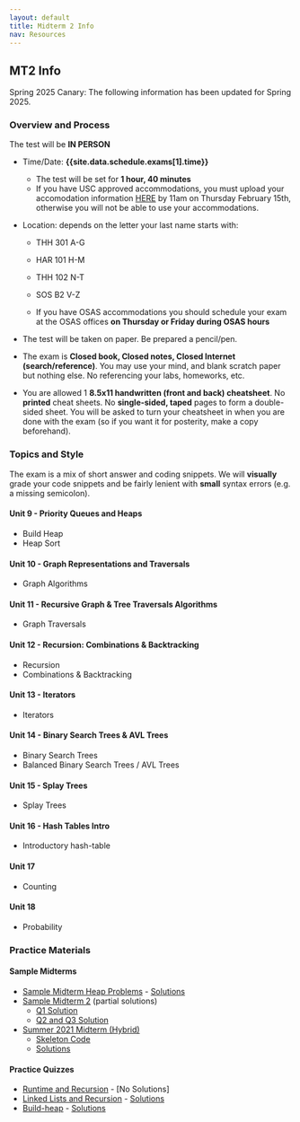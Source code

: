 ```yaml
---
layout: default
title: Midterm 2 Info
nav: Resources
---
```


## MT2 Info
Spring 2025 Canary: The following information has been updated for Spring 2025.

### Overview and Process

The test will be **IN PERSON**

- Time/Date: **{{site.data.schedule.exams[1].time}}**
  - The test will be set for **1 hour, 40 minutes**
  - If you have USC approved accommodations, you must upload your accomodation information [HERE]({{site.data.urls.osas_dsp_form}}) by 11am on Thursday February 15th, otherwise you will not be able to use your accommodations.  
- Location: depends on the letter your last name starts with:
  - THH 301 A-G
  - HAR 101 H-M
  - THH 102 N-T
  - SOS B2 V-Z

  - If you have OSAS accommodations you should schedule your exam at the OSAS offices **on Thursday or Friday during OSAS hours**

- The test will be taken on paper. Be prepared a pencil/pen.
- The exam is **Closed book, Closed notes, Closed Internet (search/reference)**. You may use your mind, and blank scratch paper but nothing else. No referencing your labs, homeworks, etc.
- You are allowed 1 **8.5x11 handwritten (front and back) cheatsheet**. No **printed** cheat sheets.  No **single-sided, taped** pages to form a double-sided sheet.  You will be asked to turn your cheatsheet in when you are done with the exam (so if you want it for posterity, make a copy beforehand).

### Topics and Style

The exam is a mix of short answer and coding snippets. We will **visually** grade your code snippets and be fairly lenient with **small** syntax errors (e.g. a missing semicolon).

#### Unit 9 - Priority Queues and Heaps
 - Build Heap
 - Heap Sort

#### Unit 10 - Graph Representations and Traversals
 - Graph Algorithms

#### Unit 11 - Recursive Graph & Tree Traversals Algorithms
 - Graph Traversals

#### Unit 12 - Recursion: Combinations & Backtracking
 - Recursion
 - Combinations & Backtracking

#### Unit 13 - Iterators
 - Iterators

#### Unit 14 - Binary Search Trees & AVL Trees
 - Binary Search Trees
 - Balanced Binary Search Trees / AVL Trees

#### Unit 15 - Splay Trees
 - Splay Trees

#### Unit 16 - Hash Tables Intro
 - Introductory hash-table
 
#### Unit 17 
 - Counting
 
#### Unit 18
 - Probability
 
### Practice Materials

#### Sample Midterms

 - [Sample Midterm Heap Problems]({{site.baseurl}}/resources/csci104-midterm-heap-practice-sp2024.pdf) - [Solutions]({{site.baseurl}}/resources/csci104-midterm-heap-practice-sp2024-answer-key.pdf)
 - [Sample Midterm 2]({{site.baseurl}}/resources/midterm-c.pdf) (partial solutions)
   - [Q1 Solution]({{site.baseurl}}/resources/midterm-c-q1sol.png)
   - [Q2 and Q3 Solution]({{site.baseurl}}/resources/midterm-c-q2q3sol.pdf)
 - [Summer 2021 Midterm (Hybrid)]({{site.baseurl}}/resources/mt-su21.pdf)
   - [Skeleton Code]({{site.baseurl}}/resources/mt-su21-code.zip)
   - [Solutions]({{site.baseurl}}/resources/mt-su21-sol.pdf)
 
#### Practice Quizzes

 - [Runtime and Recursion]({{site.baseurl}}/resources/quiz-runtime.pdf) - [No Solutions]
 - [Linked Lists and Recursion]({{site.baseurl}}/resources/quiz-list-recursion.pdf) - [Solutions]({{site.baseurl}}/resources/quiz-list-recursion-sol.cpp)
 - [Build-heap]({{site.baseurl}}/resources/quiz-build-heap.pdf) - [Solutions]({{site.baseurl}}/resources/quiz-build-heap-sol.pdf)